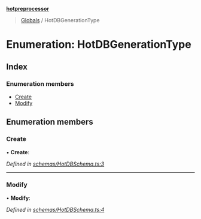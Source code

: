 **[hotpreprocessor](../README.md)**

> [Globals](../globals.md) / HotDBGenerationType

# Enumeration: HotDBGenerationType

## Index

### Enumeration members

* [Create](hotdbgenerationtype.md#create)
* [Modify](hotdbgenerationtype.md#modify)

## Enumeration members

### Create

•  **Create**: 

*Defined in [schemas/HotDBSchema.ts:3](https://github.com/OurFreeLight/HotPreprocessor/blob/79295d2/src/schemas/HotDBSchema.ts#L3)*

___

### Modify

•  **Modify**: 

*Defined in [schemas/HotDBSchema.ts:4](https://github.com/OurFreeLight/HotPreprocessor/blob/79295d2/src/schemas/HotDBSchema.ts#L4)*
